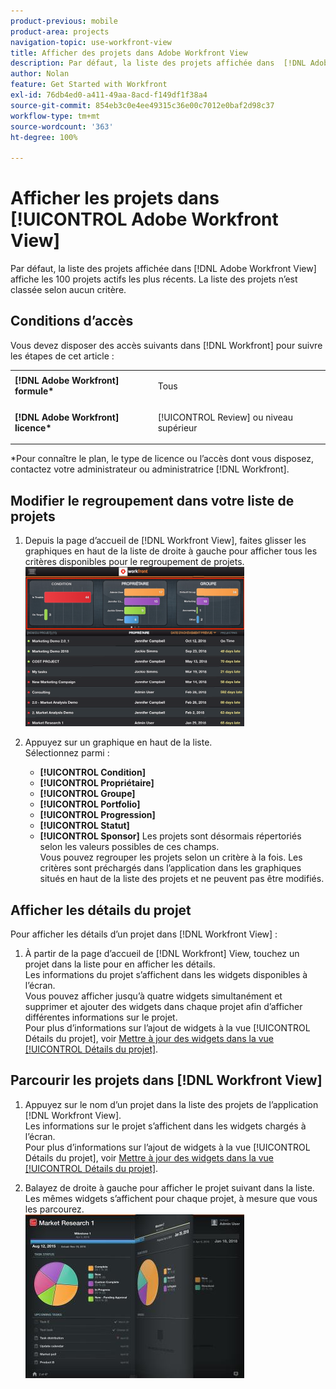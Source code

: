 ```yaml
---
product-previous: mobile
product-area: projects
navigation-topic: use-workfront-view
title: Afficher des projets dans Adobe Workfront View
description: Par défaut, la liste des projets affichée dans  [!DNL Adobe Workfront]  affiche les 100 projets actifs les plus récents. La liste des projets n’est classée selon aucun critère.
author: Nolan
feature: Get Started with Workfront
exl-id: 76db4ed0-a411-49aa-8acd-f149df1f38a4
source-git-commit: 854eb3c0e4ee49315c36e00c7012e0baf2d98c37
workflow-type: tm+mt
source-wordcount: '363'
ht-degree: 100%

---
```


# Afficher les projets dans [!UICONTROL Adobe Workfront View]

Par défaut, la liste des projets affichée dans [!DNL Adobe Workfront View] affiche les 100 projets actifs les plus récents. La liste des projets n’est classée selon aucun critère.

## Conditions d’accès

Vous devez disposer des accès suivants dans [!DNL Workfront] pour suivre les étapes de cet article :

<table style="table-layout:auto"> 
 <col> 
 </col> 
 <col> 
 </col> 
 <tbody> 
  <tr> 
   <td role="rowheader"><strong>[!DNL Adobe Workfront] formule*</strong></td> 
   <td> <p>Tous</p> </td> 
  </tr> 
  <tr> 
   <td role="rowheader"><strong>[!DNL Adobe Workfront] licence*</strong></td> 
   <td> <p>[!UICONTROL Review] ou niveau supérieur</p> </td> 
  </tr> 
 </tbody> 
</table>

&#42;Pour connaître le plan, le type de licence ou l’accès dont vous disposez, contactez votre administrateur ou administratrice [!DNL Workfront].

## Modifier le regroupement dans votre liste de projets

1. Depuis la page d’accueil de [!DNL Workfront View], faites glisser les graphiques en haut de la liste de droite à gauche pour afficher tous les critères disponibles pour le regroupement de projets.\
   ![[!DNL workfront_view_project_groupings_Adobe].png](assets/workfront-view-project-groupings-adobe-350x255.png)

1. Appuyez sur un graphique en haut de la liste.\
   Sélectionnez parmi :

   * **[!UICONTROL Condition]**
   * **[!UICONTROL Propriétaire]**
   * **[!UICONTROL Groupe]**
   * **[!UICONTROL Portfolio]**
   * **[!UICONTROL Progression]**
   * **[!UICONTROL Statut]**
   * **[!UICONTROL Sponsor]**
Les projets sont désormais répertoriés selon les valeurs possibles de ces champs.\
      Vous pouvez regrouper les projets selon un critère à la fois. Les critères sont préchargés dans l’application dans les graphiques situés en haut de la liste des projets et ne peuvent pas être modifiés.

## Afficher les détails du projet

Pour afficher les détails d’un projet dans [!DNL Workfront View] :

1. À partir de la page d’accueil de [!DNL Workfront] View, touchez un projet dans la liste pour en afficher les détails.\
   Les informations du projet s’affichent dans les widgets disponibles à l’écran.\
   Vous pouvez afficher jusqu’à quatre widgets simultanément et supprimer et ajouter des widgets dans chaque projet afin d’afficher différentes informations sur le projet.\
   Pour plus d’informations sur l’ajout de widgets à la vue [!UICONTROL Détails du projet], voir [Mettre à jour des widgets dans la vue [!UICONTROL Détails du projet]](../../../workfront-basics/mobile-apps/using-workfront-view/update-widgets-in-workfront-view.md).

## Parcourir les projets dans [!DNL Workfront View]

1. Appuyez sur le nom d’un projet dans la liste des projets de l’application [!DNL Workfront View].\
   Les informations sur le projet s’affichent dans les widgets chargés à l’écran.\
   Pour plus d’informations sur l’ajout de widgets à la vue [!UICONTROL Détails du projet], voir [Mettre à jour des widgets dans la vue [!UICONTROL Détails du projet]](../../../workfront-basics/mobile-apps/using-workfront-view/update-widgets-in-workfront-view.md).

1. Balayez de droite à gauche pour afficher le projet suivant dans la liste.\
   Les mêmes widgets s’affichent pour chaque projet, à mesure que vous les parcourez.\
   ![Image-1__6__copy.jpg](assets/image-1--6--copy-350x262.jpg) 
